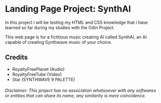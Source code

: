 # Landing Page Project: SynthAI
In this project i will be testing my HTML and CSS knowledge that i have learned so far during my studies with the Odin Project.

This web page is for a fictitious music creating AI called SynthAI, an AI capable of creating Synthwave music of your choice.

## Credits
- RoyaltyFreePlanet (Audio)
- RoyaltyFreeTube (Video)
- Star (SYNTHWAVE 9 PALETTE)

###### Disclaimer: This project has no association whatsoever with any softwares or entities that can share its name, any similarity is mere coincidence.